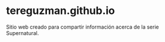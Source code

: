 # tereguzman.github.io
Sitio web creado para compartir información acerca de la serie Supernatural.

